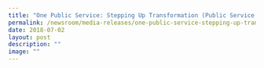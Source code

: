 ```yaml
---
title: "One Public Service: Stepping Up Transformation (Public Service Week 2018)"
permalink: /newsroom/media-releases/one-public-service-stepping-up-transformation-public-service-week-2018/
date: 2018-07-02
layout: post
description: ""
image: ""
---
```

